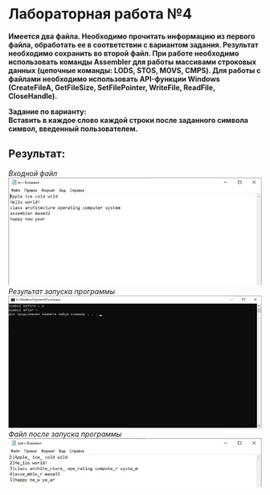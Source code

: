 # Лабораторная работа №4
**Имеется два файла.
Необходимо прочитать информацию из первого файла, обработать ее в соответствии с вариантом задания. Результат необходимо сохранить во второй файл.
При работе необходимо использовать команды Assembler для работы массивами строковых данных (цепочные команды: LODS, STOS, MOVS, CMPS). Для работы с файлами необходимо использовать API-функции Windows (CreateFileA, GetFileSize, SetFilePointer, WriteFile, ReadFile, CloseHandle).**

**Задание по варианту:**<br/>
**Вставить в каждое слово каждой строки после заданного символа символ, введенный пользователем.**


## Результат:
*Входной файл*<br/>
![Пример результата](lab4_res1.png)
*Результат запуска программы*<br/>
![Пример результата](lab4_res2.png)
*Файл после запуска программы*<br/>
![Пример результата](lab4_res3.png)
